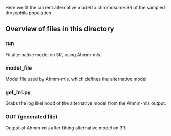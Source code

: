 Here we fit the current alternative model to chromosome 3R of the sampled drosophila population.

## Overview of files in this directory

### run
Fit alternative model on 3R, using Ahmm-mls.

### model_file
Model file used by Ahmm-mls, which defines the alternative model

### get_lnl.py
Grabs the log likelihood of the alternative model from the Ahmm-mls output.

### OUT (generated file)
Output of Ahmm-mls after fitting alternative model on 3R.